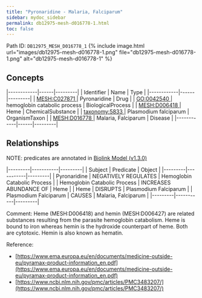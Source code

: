 ```yaml
---
title: "Pyronaridine - Malaria, Falciparum"
sidebar: mydoc_sidebar
permalink: db12975-mesh-d016778-1.html
toc: false 
---
```



Path ID: `DB12975_MESH_D016778_1`
{% include image.html url="images/db12975-mesh-d016778-1.png" file="db12975-mesh-d016778-1.png" alt="db12975-mesh-d016778-1" %}

## Concepts

|------------|------|---------|
| Identifier | Name | Type    |
|------------|------|---------|
| <a href="https://identifiers.org/MESH:C027871">MESH:C027871 </a> | Pyronaridine | Drug |
| <a href="https://identifiers.org/GO:0042540">GO:0042540 </a> | hemoglobin catabolic process | BiologicalProcess |
| <a href="https://identifiers.org/MESH:D006418">MESH:D006418 </a> | Heme | ChemicalSubstance |
| <a href="https://identifiers.org/taxonomy:5833">taxonomy:5833 </a> | Plasmodium falciparum | OrganismTaxon |
| <a href="https://identifiers.org/MESH:D016778">MESH:D016778 </a> | Malaria, Falciparum | Disease |
|------------|------|---------|

## Relationships


NOTE: predicates are annotated in <a href="https://github.com/biolink/biolink-model/releases/tag/v1.3.0">Biolink Model (v1.3.0)</a>

|---------|-----------|---------|
| Subject | Predicate | Object  |
|---------|-----------|---------|
| Pyronaridine | NEGATIVELY REGULATES | Hemoglobin Catabolic Process |
| Hemoglobin Catabolic Process | INCREASES ABUNDANCE OF | Heme |
| Heme | DISRUPTS | Plasmodium Falciparum |
| Plasmodium Falciparum | CAUSES | Malaria, Falciparum |
|---------|-----------|---------|

Comment: Heme (MESH:D006418) and hemin (MESH:D006427) are related substances resulting from the parasite hemoglobin catabolism. Heme is bound to iron whereas hemin is the hydroxide counterpart of heme. Both are cytotoxic. Hemin is also known as hematin.

Reference: 
  - [https://www.ema.europa.eu/en/documents/medicine-outside-eu/pyramax-product-information_en.pdf](https://www.ema.europa.eu/en/documents/medicine-outside-eu/pyramax-product-information_en.pdf)
  - [https://www.ncbi.nlm.nih.gov/pmc/articles/PMC3483207/](https://www.ncbi.nlm.nih.gov/pmc/articles/PMC3483207/)
